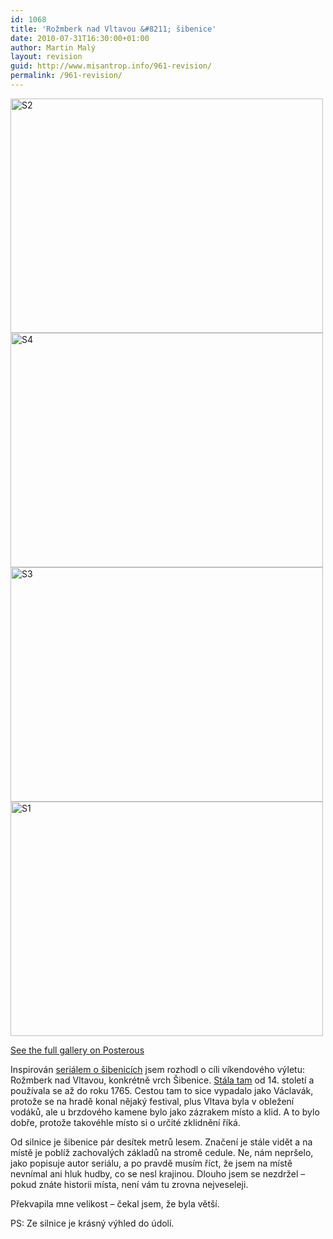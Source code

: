 ```yaml
---
id: 1068
title: 'Rožmberk nad Vltavou &#8211; šibenice'
date: 2010-07-31T16:30:00+01:00
author: Martin Malý
layout: revision
guid: http://www.misantrop.info/961-revision/
permalink: /961-revision/
---
```

<div class='p_embed p_image_embed'>
  <a href="http://getfile7.posterous.com/getfile/files.posterous.com/temp-2010-07-31/qsrlvvsqjytAezEFEFqxEtrJlJdDklseDdhxaHjsbHJgtjuyzsEJFymkymeI/s2.jpg.scaled1000.jpg"><img alt="S2" height="375" src="http://getfile5.posterous.com/getfile/files.posterous.com/temp-2010-07-31/qsrlvvsqjytAezEFEFqxEtrJlJdDklseDdhxaHjsbHJgtjuyzsEJFymkymeI/s2.jpg.scaled500.jpg" width="500" /></a><br /> <a href="http://getfile5.posterous.com/getfile/files.posterous.com/temp-2010-07-31/edfhBhfrDegHGcatsrbxemhBqiFIfisEmsAtygDailtwwCiJhApBHcuqoyiu/s4.jpg.scaled1000.jpg"><img alt="S4" height="375" src="http://getfile2.posterous.com/getfile/files.posterous.com/temp-2010-07-31/edfhBhfrDegHGcatsrbxemhBqiFIfisEmsAtygDailtwwCiJhApBHcuqoyiu/s4.jpg.scaled500.jpg" width="500" /></a><br /> <a href="http://getfile4.posterous.com/getfile/files.posterous.com/temp-2010-07-31/wakmDiJazvFzjzgpHGokqreIxJFkfCcxBhiFgnafliytsrthAwDJpqeAfozb/s3.jpg.scaled1000.jpg"><img alt="S3" height="375" src="http://getfile8.posterous.com/getfile/files.posterous.com/temp-2010-07-31/wakmDiJazvFzjzgpHGokqreIxJFkfCcxBhiFgnafliytsrthAwDJpqeAfozb/s3.jpg.scaled500.jpg" width="500" /></a><br /> <a href="http://getfile9.posterous.com/getfile/files.posterous.com/temp-2010-07-31/cFkttdylqpAEbkrBdyGpfyytIbCaJdxFmkjgdnjAEDFoxtzggAwcdoyeylAz/s1.jpg.scaled1000.jpg"><img alt="S1" height="375" src="http://getfile7.posterous.com/getfile/files.posterous.com/temp-2010-07-31/cFkttdylqpAEbkrBdyGpfyytIbCaJdxFmkjgdnjAEDFoxtzggAwcdoyeylAz/s1.jpg.scaled500.jpg" width="500" /></a></p> 
  
  <div class='p_see_full_gallery'>
    <a href="http://adent.posterous.com/rozmberk-nad-vltavou-sibenice">See the full gallery on Posterous</a>
  </div>
</div>

Inspirov&aacute;n [seri&aacute;lem o &scaron;ibenic&iacute;ch](http://twitter.com/adent/status/19894727348) jsem rozhodl o c&iacute;li v&iacute;kendov&eacute;ho v&yacute;letu: Rožmberk nad Vltavou, konkr&eacute;tně vrch &Scaron;ibenice. [St&aacute;la tam](http://www.moskyt.net/view.php?nazevclanku=nase-sibenice-10-rozmberk-nad-vltavou&cisloclanku=2008050002) od 14. stolet&iacute; a použ&iacute;vala se až do roku 1765. Cestou tam to sice vypadalo jako V&aacute;clav&aacute;k, protože se na hradě konal nějak&yacute; festival, plus Vltava byla v obležen&iacute; vod&aacute;ků, ale u brzdov&eacute;ho kamene bylo jako z&aacute;zrakem m&iacute;sto a klid. A to bylo dobře, protože takov&eacute;hle m&iacute;sto si o určit&eacute; zklidněn&iacute; ř&iacute;k&aacute;.

Od silnice je &scaron;ibenice p&aacute;r des&iacute;tek metrů lesem. Značen&iacute; je st&aacute;le vidět a na m&iacute;stě je pobl&iacute;ž zachoval&yacute;ch z&aacute;kladů na stromě cedule. Ne, n&aacute;m nepr&scaron;elo, jako popisuje autor seri&aacute;lu, a po pravdě mus&iacute;m ř&iacute;ct, že jsem na m&iacute;stě nevn&iacute;mal ani hluk hudby, co se nesl krajinou. Dlouho jsem se nezdržel &#8211; pokud zn&aacute;te historii m&iacute;sta, nen&iacute; v&aacute;m tu zrovna nejveseleji.

Překvapila mne velikost &#8211; čekal jsem, že byla vět&scaron;&iacute;.

PS: Ze silnice je kr&aacute;sn&yacute; v&yacute;hled do &uacute;dol&iacute;.